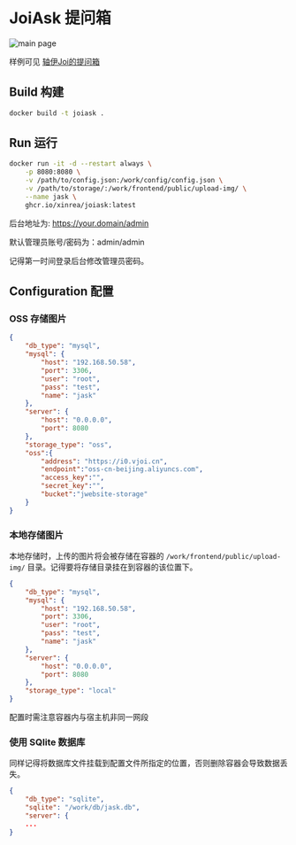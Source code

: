 # JoiAsk 提问箱

![main page](doc/screenshot.png)

样例可见 [轴伊Joi的提问箱](https://ask.vjoi.cn/)

## Build 构建

```bash
docker build -t joiask .
```

## Run 运行

```bash
docker run -it -d --restart always \
    -p 8080:8080 \
    -v /path/to/config.json:/work/config/config.json \
    -v /path/to/storage/:/work/frontend/public/upload-img/ \
    --name jask \
    ghcr.io/xinrea/joiask:latest
```

后台地址为: https://your.domain/admin

默认管理员账号/密码为：admin/admin

记得第一时间登录后台修改管理员密码。

## Configuration 配置

### OSS 存储图片

```json
{
    "db_type": "mysql",
    "mysql": {
        "host": "192.168.50.58",
        "port": 3306,
        "user": "root",
        "pass": "test",
        "name": "jask"
    },
    "server": {
        "host": "0.0.0.0",
        "port": 8080
    },
    "storage_type": "oss",
    "oss":{
        "address": "https://i0.vjoi.cn",
        "endpoint":"oss-cn-beijing.aliyuncs.com",
        "access_key":"",
        "secret_key":"",
        "bucket":"jwebsite-storage"
    }
}
```


### 本地存储图片

本地存储时，上传的图片将会被存储在容器的 `/work/frontend/public/upload-img/` 目录。记得要将存储目录挂在到容器的该位置下。

```json
{
    "db_type": "mysql",
    "mysql": {
        "host": "192.168.50.58",
        "port": 3306,
        "user": "root",
        "pass": "test",
        "name": "jask"
    },
    "server": {
        "host": "0.0.0.0",
        "port": 8080
    },
    "storage_type": "local"
}
```
配置时需注意容器内与宿主机非同一网段

### 使用 SQlite 数据库

同样记得将数据库文件挂载到配置文件所指定的位置，否则删除容器会导致数据丢失。

```json
{
    "db_type": "sqlite",
    "sqlite": "/work/db/jask.db",
    "server": {
    ...
}
```
